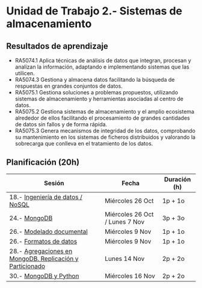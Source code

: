 # Unidad de Trabajo 2.- Sistemas de almacenamiento

## Resultados de aprendizaje

* RA5074.1 Aplica técnicas de análisis de datos que integran, procesan y analizan la información, adaptando e implementando sistemas que las utilicen.  
* RA5074.3 Gestiona y almacena datos facilitando la búsqueda de respuestas en grandes conjuntos de datos.  
* RA5075.1 Gestiona soluciones a problemas propuestos, utilizando sistemas de almacenamiento y herramientas asociadas al centro de datos.  
* RA5075.2 Gestiona sistemas de almacenamiento y el amplio ecosistema alrededor de ellos facilitando el procesamiento de grandes cantidades de datos sin fallos y de forma rápida.  
* RA5075.3 Genera mecanismos de integridad de los datos, comprobando su mantenimiento en los sistemas de ficheros distribuidos y valorando la sobrecarga que conlleva en el tratamiento de los datos.

## Planificación (20h)

| Sesión                                                                | Fecha             | Duración (h) |
| ---------                                                             | -----             | --------- |
| 18.- [Ingeniería de datos / NoSQL](01nosql.md)    | Miércoles 26 Oct  | 1p + 1o   |
| 24.- [MongoDB](02mongo.md)                      | Miércoles 26 Oct / Lunes 7 Nov       | 3p + 3o   |
| 26.- [Modelado documental](03modelado.md)         | Miércoles 9 Nov   | 1p + 1o   |
| 26.- [Formatos de datos](04formatos.md)           | Miércoles 9 Nov   | 1p + 1o   |
| 28.- [Agregaciones en MongoDB. Replicación y Particionado](05mongo-avanzado.md)                                                 | Lunes 14 Nov      | 2p + 2o   |
| 30.- [MongoDB y Python](06pymongo.md)             | Miércoles 16 Nov  | 2p + 2o   |
